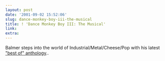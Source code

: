 ```yaml
---
layout: post
date: '2001-09-02 15:52:06'
slug: dance-monkey-boy-iii-the-musical
title: ! 'Dance Monkey Boy III: The Musical'
link: 
extra: 
---
```


Balmer steps into the world of Industrial/Metal/Cheese/Pop with his latest ["best of" anthology](http://homepage.mac.com/jcarusone/iMovieTheater2.html)..